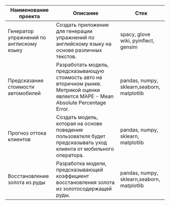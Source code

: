 | Наименование проекта       | Описание | Стек      |
|-----------|---------|------------|
| Генератор упражнений по англискому языку      | Создать приложение для генерации упражнений по английскому языку на основе различных текстов.      | spacy, glove wiki, pyinflect, gensim       |
| Предсказание стоимости автомобилей      | Разработать модель, предсказывающую стоимость авто на вторичном рынке. Метрикой оценки является MAPE - Mean Absolute Percentage Error.      | pandas, numpy, sklearn,seaborn, matplotlib |
| Прогноз оттока клиентов     | Создать модель, которая на основе поведения пользователя будет предсказывать уход клиента от мобильного оператора.      | pandas, numpy, sklearn, matplotlib        |
|  Восстановление золота из руды     | Разработка модели, предсказывающей коэффициент восстановления золота из золотосодержащей руды.            |   pandas, numpy, sklearn,seaborn, matplotlib   |
